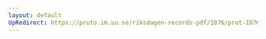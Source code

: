 ```yaml
---
layout: default
UpRedirect: https://pruto.im.uu.se/riksdagen-records-pdf/1876/prot-1876--ak--039/prot-1876--ak--039_056.pdf
---
```

